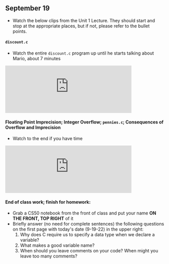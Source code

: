 ## September 19

- Watch the below clips from the Unit 1 Lecture. They should start and stop at the appropriate places, but if not, please refer to the bullet points.

#### `discount.c`

- Watch the entire `discount.c` program up until he starts talking about Mario, about 7 minutes

<iframe width="400" src="https://www.youtube.com/embed/URrzmoIyqLw?start=6919&end=7363" title="YouTube video player" frameborder="0" allow="accelerometer; autoplay; clipboard-write; encrypted-media; gyroscope; picture-in-picture" allowfullscreen></iframe>

#### Floating Point Imprecision; Integer Overflow; `pennies.c`; Consequences of Overflow and Imprecision

- Watch to the end if you have time 

<iframe width="400" src="https://www.youtube.com/embed/URrzmoIyqLw?start=7961&end=8899" title="YouTube video player" frameborder="0" allow="accelerometer; autoplay; clipboard-write; encrypted-media; gyroscope; picture-in-picture" allowfullscreen></iframe>


#### End of class work; finish for homework:
  - Grab a CS50 notebook from the front of class and put your name **ON THE FRONT, TOP RIGHT** of it
  - Briefly answer (no need for complete sentences) the following questions on the first page with today's date (9-19-22) in the upper right:
    1. Why does C require us to specify a data type when we declare a variable?
    1. What makes a good variable name?
    1. When should you leave comments on your code? When might you leave too many comments?